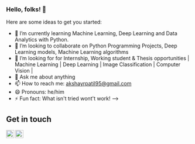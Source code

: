 ### Hello, folks! 👋


Here are some ideas to get you started:

- 🌱 I’m currently learning Machine Learning, Deep Learning and Data Analytics with Python.
- 👯 I’m looking to collaborate on Python Programming Projects, Deep Learning models, Machine Learning algorithms
- 🤔 I’m looking for for Internship, Working student & Thesis opportunities | Machine Learning | Deep Learning | Image Classification | Computer Vision |
- 💬 Ask me about anything
- 📫 How to reach me: [akshayrpatil95@gmail.com](akshayrpatil95@gmail.com)
- 😄 Pronouns: he/him
- ⚡ Fun fact: What isn't tried wont't work!
-->

## Get in touch

[<img align="left" alt="akshayrpatil95 | LinkedIn" width="22px" src="https://cdn.jsdelivr.net/npm/simple-icons@v3/icons/linkedin.svg" />][linkedin] 
[<img align="left" alt="akshayrpatil95 | LinkedIn" width="22px" src="https://cdn.jsdelivr.net/npm/simple-icons@3.13.0/icons/xing.svg" />][XING]
<br />

[linkedin]: https://www.linkedin.com/in/akshay-r-patil/
[XING]: https://www.xing.com/profile/Akshay_Patil26/cv
